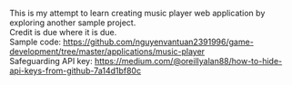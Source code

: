 This is my attempt to learn creating music player web application by exploring another sample project. <br>
Credit is due where it is due. <br>
Sample code: https://github.com/nguyenvantuan2391996/game-development/tree/master/applications/music-player <br>
Safeguarding API key: https://medium.com/@oreillyalan88/how-to-hide-api-keys-from-github-7a14d1bf80c